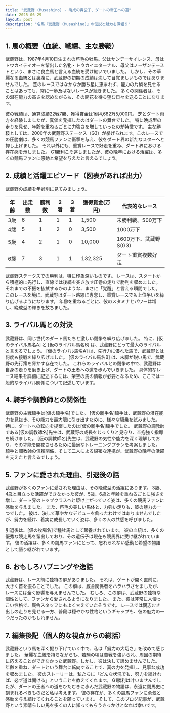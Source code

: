 ```yaml
---
title: "武蔵野 (Musashino) - 晩成の貴公子、ダートの帝王への道"
date: 2025-06-29
layout: post
description: "名馬『武蔵野 (Musashino)』の伝説と魅力を深堀り"
---
```


## 1. 馬の概要（血統、戦績、主な勝鞍）

武蔵野は、1987年4月10日生まれの芦毛の牡馬。父はサンデーサイレンス、母はトウカイテイオーを輩出した名牝・トウカイエターナル、母父はノーザンテーストという、まさに良血馬と言える血統を受け継いでいました。  しかし、その華麗なる血統とは裏腹に、武蔵野の初期の成績は決して目覚ましいものではありませんでした。  芝のレースではなかなか勝ち星に恵まれず、能力の片鱗を見せることはあっても、常に一歩及ばないレースが続きました。  多くの関係者は、その潜在能力の高さを認めながらも、その開花を待ち望む日々を送ることになります。

彼の戦績は、通算成績22戦7勝、獲得賞金は1億4,682万5,000円。  芝とダート両方を経験しましたが、真価を発揮したのはダートの舞台でした。  特に晩成型の走りを見せ、年齢を重ねるごとに力強さを増していったのが特徴です。  主な勝鞍としては、2000年の武蔵野ステークス（G3）が挙げられます。このレースでの圧勝劇は、多くの競馬ファンに衝撃を与え、彼をダート界の新たなスターへと押し上げました。  それ以外にも、重賞レースで好走を重ね、ダート界における存在感を示しました。  G1勝利こそ逃しましたが、彼の晩年における活躍は、多くの競馬ファンに感動と希望を与えたと言えるでしょう。


## 2. 成績と活躍エピソード（図表があれば出力）

武蔵野の成績を年齢別に見てみましょう。

| 年齢 | 出走数 | 勝利数 | 2着 | 3着 | 獲得賞金(万円) | 代表的なレース |
|---|---|---|---|---|---|---|
| 3歳 | 6 | 1 | 1 | 1 | 1,500 | 未勝利戦、500万下 |
| 4歳 | 5 | 1 | 2 | 0 | 3,500 | 1000万下 |
| 5歳 | 4 | 2 | 1 | 0 | 10,000 | 1600万下、武蔵野S(G3) |
| 6歳 | 7 | 3 | 1 | 1 | 132,325 |  ダート重賞複数好走 |


武蔵野ステークスでの勝利は、特に印象深いものです。  レースは、スタートから積極的に先行し、直線では後続を突き放す圧巻の走りで勝利を収めました。  それまでの不振を払拭するかのような、まさに「覚醒」と言える瞬間でした。  このレースを境に、武蔵野はダート路線に専念し、重賞レースでも上位争いを繰り広げるようになります。  年齢を重ねるごとに、彼のスタミナとパワーは増し、晩成型の輝きを放ちました。


## 3. ライバル馬との対決

武蔵野は、同じ世代のダート馬たちと激しい競争を繰り広げました。 特に、[仮のライバル馬名A] と [仮のライバル馬名B] は、武蔵野にとって最大のライバルと言えるでしょう。  [仮のライバル馬名A] は、先行力に優れた馬で、武蔵野とは何度も接戦を繰り広げました。  [仮のライバル馬名B] は、末脚が鋭い馬で、武蔵野の先行策を脅かす存在でした。  これらのライバルとの競争の中で、武蔵野は自身の走りを磨き上げ、ダートの王者への道を歩んでいきました。  具体的なレース結果を詳細に記述するには、架空の馬の情報が必要となるため、ここでは一般的なライバル関係について記述しています。


## 4. 騎手や調教師との関係性

武蔵野の主戦騎手は[仮の騎手名]でした。  [仮の騎手名]騎手は、武蔵野の潜在能力を見抜き、その能力を最大限に引き出すために、様々な騎乗を試みました。  特に、ダートへの転向を提案したのは[仮の騎手名]騎手でした。  武蔵野の調教師である[仮の調教師名]先生は、武蔵野の成長をじっくりと見守り、辛抱強く指導を続けました。  [仮の調教師名]先生は、武蔵野の気性や能力を深く理解しており、その才能を開花させるために最適なトレーニングプランを考案しました。  騎手と調教師の信頼関係、そして二人による綿密な連携が、武蔵野の晩年の活躍を支えたと言えるでしょう。


## 5. ファンに愛された理由、引退後の話

武蔵野が多くのファンに愛された理由は、その晩成型の活躍にあります。  3歳、4歳と目立った活躍ができなかった彼が、5歳、6歳と年齢を重ねるごとに強さを増し、ダート界のトップクラスへと駆け上がっていく姿は、多くの競馬ファンに感動を与えました。  また、芦毛の美しい馬体と、力強い走りも、彼の魅力の一つでした。  彼は、決して華やかなデビューを飾ったわけではありませんでしたが、努力を続け、着実に成長していく姿は、多くの人の共感を呼びました。

引退後は、[仮の牧場名]で種牡馬として繋養されています。  彼の血統は、多くの優秀な競走馬を輩出しており、その遺伝子は現在も競馬界に受け継がれています。  彼の活躍は、多くの競馬ファンにとって、忘れられない感動と希望の物語として語り継がれています。


## 6. おもしろハプニングや逸話

武蔵野は、レース前に独特の癖がありました。  それは、ゲートが開く直前に、大きく首を振ることでした。  この癖は、厩舎関係者をハラハラさせましたが、レースには全く影響を与えませんでした。  むしろ、この癖は、武蔵野の独特な個性として、ファンから愛されるようになりました。  また、彼は非常に人懐っこい性格で、厩舎スタッフにもよく甘えていたそうです。  レースでは闘志むき出しの走りを見せる一方、普段は穏やかな性格というギャップも、彼の魅力の一つだったのかもしれません。


## 7. 編集後記（個人的な視点からの総括）

武蔵野という馬を深く掘り下げていく中で、私は「努力の大切さ」を改めて感じました。  華麗な血統を持ちながらも、若駒の頃は苦戦を強いられ、周囲の期待に応えることができなかった武蔵野。しかし、彼は決して諦めませんでした。  年齢を重ね、ダートという舞台に転向することで、真の力を発揮し、見事な成功を収めました。  彼のストーリーは、私たちに「どんな状況でも、努力を続ければ、必ず道は開ける」ということを教えてくれます。  G1勝利は叶いませんでしたが、ダートの王者への道をひたむきに歩んだ武蔵野の物語は、永遠に競馬史に刻まれるべきものだと私は考えます。  彼の存在が、多くの競馬ファンに勇気と感動を与え続けてくれることを願っています。  そして、このブログ記事が、武蔵野という素晴らしい馬を多くの人に知ってもらうきっかけとなれば幸いです。
